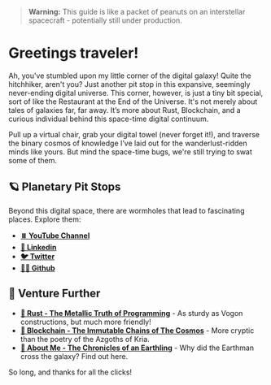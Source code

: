 > **Warning:** This guide is like a packet of peanuts on an interstellar spacecraft - potentially still under production.

# Greetings traveler!

Ah, you've stumbled upon my little corner of the digital galaxy! Quite the hitchhiker, aren't you? Just another pit stop in this expansive, seemingly never-ending digital universe. This corner, however, is just a tiny bit special, sort of like the Restaurant at the End of the Universe. It's not merely about tales of galaxies far, far away. It’s more about Rust, Blockchain, and a curious individual behind this space-time digital continuum.

Pull up a virtual chair, grab your digital towel (never forget it!), and traverse the binary cosmos of knowledge I’ve laid out for the wanderlust-ridden minds like yours. But mind the space-time bugs, we're still trying to swat some of them.


## 🪐 Planetary Pit Stops

Beyond this digital space, there are wormholes that lead to fascinating places. Explore them:

 - [**⏸️ YouTube Channel**](https://www.youtube.com/@PoppyseedDev)
 - [**🔗 Linkedin**](https://www.linkedin.com/in/auroramakovac/)
 - [**🐦 Twitter**](https://twitter.com/poppyseedDev)
 - [**🧑‍💻 Github**](https://github.com/poppyseedDev)

## 🚀 Venture Further

- [**🔗 Rust - The Metallic Truth of Programming**](./rust/index) - As sturdy as Vogon constructions, but much more friendly!
- [**🧬 Blockchain - The Immutable Chains of The Cosmos**](./blockchain/index) - More cryptic than the poetry of the Azgoths of Kria.
- [**🌌 About Me - The Chronicles of an Earthling**](./about_me) - Why did the Earthman cross the galaxy? Find out here.

So long, and thanks for all the clicks!
